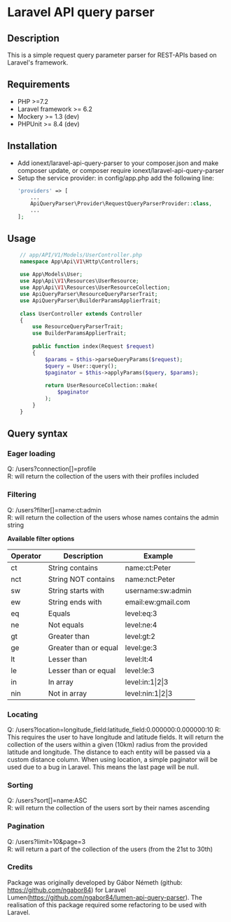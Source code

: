 # Laravel API query parser

## Description
This is a simple request query parameter parser for REST-APIs based on Laravel's framework.

## Requirements
- PHP >=7.2
- Laravel framework >= 6.2
- Mockery >= 1.3 (dev)
- PHPUnit >= 8.4 (dev)

## Installation
- Add ionext/laravel-api-query-parser to your composer.json and make composer update, or composer require ionext/laravel-api-query-parser
- Setup the service provider:
    in config/app.php add the following line:
    ```php
    'providers' => [
        ...
        ApiQueryParser\Provider\RequestQueryParserProvider::class,
        ...  
    ];
    ```
    
## Usage
```php
    // app/API/V1/Models/UserController.php
    namespace App\Api\V1\Http\Controllers;
    
    use App\Models\User;
    use App\Api\V1\Resources\UserResource;
    use App\Api\V1\Resources\UserResourceCollection;
    use ApiQueryParser\ResourceQueryParserTrait;
    use ApiQueryParser\BuilderParamsApplierTrait;
    
    class UserController extends Controller
    {
        use ResourceQueryParserTrait;
        use BuilderParamsApplierTrait;
                
        public function index(Request $request)
        {
            $params = $this->parseQueryParams($request);
            $query = User::query();
            $paginator = $this->applyParams($query, $params);
    
            return UserResourceCollection::make(
                $paginator
            );
        }
    }
```

## Query syntax

### Eager loading
Q: /users?connection[]=profile  
R: will return the collection of the users with their profiles included

### Filtering
Q: /users?filter[]=name:ct:admin    
R: will return the collection of the users whose names contains the admin string

__Available filter options__    

| Operator      | Description           | Example |
| ------------- | --------------------- | ------- |
| ct            | String contains       | name:ct:Peter |
| nct           | String NOT contains   | name:nct:Peter |
| sw	        | String starts with    | username:sw:admin |
| ew	        | String ends with      | email:ew:gmail.com |
| eq	        | Equals                | level:eq:3 |
| ne	        | Not equals            | level:ne:4 |
| gt	        | Greater than          | level:gt:2 |
| ge	        | Greater than or equal | level:ge:3 |
| lt	        | Lesser than           | level:lt:4 |
| le	        | Lesser than or equal  | level:le:3 |
| in	        | In array              | level:in:1&#124;2&#124;3 |
| nin	        | Not in array          | level:nin:1&#124;2&#124;3 |

### Locating
Q: /users?location=longitude_field:latitude_field:0.000000:0.000000:10
R: This requires the user to have longitude and latitude fields. It will return the collection of the users within a given (10km) radius from the provided latitude and longitude. The distance to each entity will be passed via a custom distance column.
When using location, a simple paginator will be used due to a bug in Laravel. This means the last page will be null. 

### Sorting
Q: /users?sort[]=name:ASC   
R: will return the collection of the users sort by their names ascending

### Pagination
Q: /users?limit=10&page=3   
R: will return a part of the collection of the users (from the 21st to 30th)

### Credits
Package was originally developed by Gábor Németh (github: https://github.com/ngabor84) for Laravel Lumen(https://github.com/ngabor84/lumen-api-query-parser). The realisation of this package
required some refactoring to be used with Laravel.



